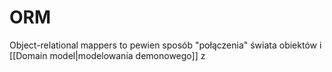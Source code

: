 # ORM

Object-relational mappers to pewien sposób "połączenia" świata obiektów i [[Domain model|modelowania demonowego]] z 